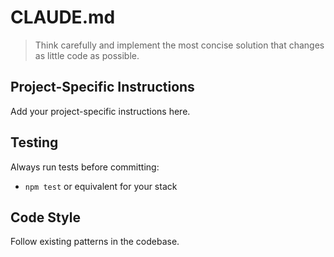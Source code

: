 # CLAUDE.md

> Think carefully and implement the most concise solution that changes as little code as possible.

## Project-Specific Instructions

Add your project-specific instructions here.

## Testing

Always run tests before committing:

- `npm test` or equivalent for your stack

## Code Style

Follow existing patterns in the codebase.
